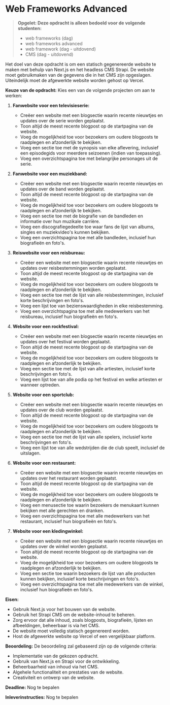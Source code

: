 # Web Frameworks Advanced

> **Opgelet: Deze opdracht is alleen bedoeld voor de volgende studenten:**
>  -  web frameworks (dag)
>  -  web frameworks advanced
>  -  web framework (dag - uitdovend)
>  -  CMS (dag - uitdovend)

Het doel van deze opdracht is om een statisch gegenereerde website te maken met behulp van Next.js en het headless CMS Strapi. De website moet gebruikmaken van de gegevens die in het CMS zijn opgeslagen. Uiteindelijk moet de afgewerkte website worden gehost op Vercel.

**Keuze van de opdracht:** Kies een van de volgende projecten om aan te werken:

1. **Fanwebsite voor een televisieserie:**
   - Creëer een website met een blogsectie waarin recente nieuwtjes en updates over de serie worden geplaatst.
   - Toon altijd de meest recente blogpost op de startpagina van de website.
   - Voeg de mogelijkheid toe voor bezoekers om oudere blogposts te raadplegen en afzonderlijk te bekijken.
   - Voeg een sectie toe met de synopsis van elke aflevering, inclusief een episodegids voor meerdere seizoenen (indien van toepassing).
   - Voeg een overzichtspagina toe met belangrijke personages uit de serie.

2. **Fanwebsite voor een muziekband:**
   - Creëer een website met een blogsectie waarin recente nieuwtjes en updates over de band worden geplaatst.
   - Toon altijd de meest recente blogpost op de startpagina van de website.
   - Voeg de mogelijkheid toe voor bezoekers om oudere blogposts te raadplegen en afzonderlijk te bekijken.
   - Voeg een sectie toe met de biografie van de bandleden en informatie over hun muzikale carrière.
   - Voeg een discografiegedeelte toe waar fans de lijst van albums, singles en muziekvideo's kunnen bekijken.
   - Voeg een overzichtspagina toe met alle bandleden, inclusief hun biografieën en foto's.

3. **Reiswebsite voor een reisbureau:**
   - Creëer een website met een blogsectie waarin recente nieuwtjes en updates over reisbestemmingen worden geplaatst.
   - Toon altijd de meest recente blogpost op de startpagina van de website.
   - Voeg de mogelijkheid toe voor bezoekers om oudere blogposts te raadplegen en afzonderlijk te bekijken.
   - Voeg een sectie toe met de lijst van alle reisbestemmingen, inclusief korte beschrijvingen en foto's.
   - Voeg een lijst toe van bezienswaardigheden in elke reisbestemming.
   - Voeg een overzichtspagina toe met alle medewerkers van het reisbureau, inclusief hun biografieën en foto's.

4. **Website voor een rockfestival:**
   - Creëer een website met een blogsectie waarin recente nieuwtjes en updates over het festival worden geplaatst.
   - Toon altijd de meest recente blogpost op de startpagina van de website.
   - Voeg de mogelijkheid toe voor bezoekers om oudere blogposts te raadplegen en afzonderlijk te bekijken.
   - Voeg een sectie toe met de lijst van alle artiesten, inclusief korte beschrijvingen en foto's.
   - Voeg een lijst toe van alle podia op het festival en welke artiesten er wanneer optreden.
   
5. **Website voor een sportclub:**
   - Creëer een website met een blogsectie waarin recente nieuwtjes en updates over de club worden geplaatst.
   - Toon altijd de meest recente blogpost op de startpagina van de website.
   - Voeg de mogelijkheid toe voor bezoekers om oudere blogposts te raadplegen en afzonderlijk te bekijken.
   - Voeg een sectie toe met de lijst van alle spelers, inclusief korte beschrijvingen en foto's.
   - Voeg een lijst toe van alle wedstrijden die de club speelt, inclusief de uitslagen.

6. **Website voor een restaurant:**
   - Creëer een website met een blogsectie waarin recente nieuwtjes en updates over het restaurant worden geplaatst.
   - Toon altijd de meest recente blogpost op de startpagina van de website.
   - Voeg de mogelijkheid toe voor bezoekers om oudere blogposts te raadplegen en afzonderlijk te bekijken.
   - Voeg een menusectie toe waarin bezoekers de menukaart kunnen bekijken met alle gerechten en dranken.
   - Voeg een overzichtspagina toe met alle medewerkers van het restaurant, inclusief hun biografieën en foto's.

7. **Website voor een kledingwinkel:**
   - Creëer een website met een blogsectie waarin recente nieuwtjes en updates over de winkel worden geplaatst.
   - Toon altijd de meest recente blogpost op de startpagina van de website.
   - Voeg de mogelijkheid toe voor bezoekers om oudere blogposts te raadplegen en afzonderlijk te bekijken.
   - Voeg een sectie toe waarin bezoekers de lijst van alle producten kunnen bekijken, inclusief korte beschrijvingen en foto's.
   - Voeg een overzichtspagina toe met alle medewerkers van de winkel, inclusief hun biografieën en foto's.

**Eisen:**
- Gebruik Next.js voor het bouwen van de website.
- Gebruik het Strapi CMS om de website-inhoud te beheren.
- Zorg ervoor dat alle inhoud, zoals blogposts, biografieën, lijsten en afbeeldingen, beheerbaar is via het CMS.
- De website moet volledig statisch gegenereerd worden.
- Host de afgewerkte website op Vercel of een vergelijkbaar platform.

**Beoordeling:**
De beoordeling zal gebaseerd zijn op de volgende criteria:
- Implementatie van de gekozen opdracht.
- Gebruik van Next.js en Strapi voor de ontwikkeling.
- Beheerbaarheid van inhoud via het CMS.
- Algehele functionaliteit en prestaties van de website.
- Creativiteit en ontwerp van de website.

**Deadline:** Nog te bepalen

**Inleverinstructies:** Nog te bepalen
